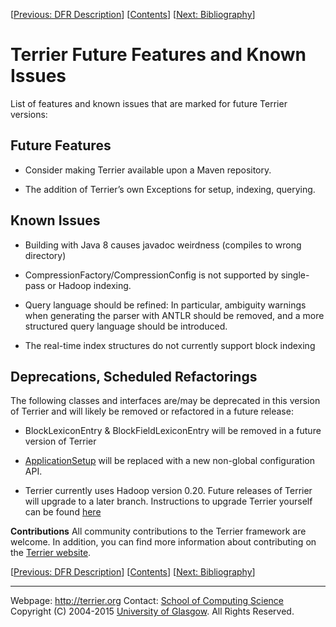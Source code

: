 <span>\[</span>[Previous: DFR Description](dfr_description.html)<span>\]</span> <span>\[</span>[Contents](index.html)<span>\]</span> <span>\[</span>[Next: Bibliography](bibliography.html)<span>\]</span>

Terrier Future Features and Known Issues
========================================

List of features and known issues that are marked for future Terrier versions:

Future Features
---------------

-   Consider making Terrier available upon a Maven repository.

-   The addition of Terrier’s own Exceptions for setup, indexing, querying.

Known Issues
------------

-   Building with Java 8 causes javadoc weirdness (compiles to wrong directory)

-   CompressionFactory/CompressionConfig is not supported by single-pass or Hadoop indexing.

-   Query language should be refined: In particular, ambiguity warnings when generating the parser with ANTLR should be removed, and a more structured query language should be introduced.

-   The real-time index structures do not currently support block indexing

Deprecations, Scheduled Refactorings
------------------------------------

The following classes and interfaces are/may be deprecated in this version of Terrier and will likely be removed or refactored in a future release:

-   BlockLexiconEntry & BlockFieldLexiconEntry will be removed in a future version of Terrier

-   [ApplicationSetup](http://www.terrier.org/docs/current/javadoc/org/terrier/utility/ApplicationSetup.html) will be replaced with a new non-global configuration API.

-   Terrier currently uses Hadoop version 0.20. Future releases of Terrier will upgrade to a later branch. Instructions to upgrade Terrier yourself can be found [here](http://ir.dcs.gla.ac.uk/wiki/Terrier/UpgradingHadoop)

**Contributions**
All community contributions to the Terrier framework are welcome. In addition, you can find more information about contributing on the [Terrier website](http://terrier.org/).

<span>\[</span>[Previous: DFR Description](dfr_description.html)<span>\]</span> <span>\[</span>[Contents](index.html)<span>\]</span> <span>\[</span>[Next: Bibliography](bibliography.html)<span>\]</span>

------------------------------------------------------------------------

Webpage: <http://terrier.org>
Contact: [](mailto:terrier@dcs.gla.ac.uk)
[School of Computing Science](http://www.dcs.gla.ac.uk/)
Copyright (C) 2004-2015 [University of Glasgow](http://www.gla.ac.uk/). All Rights Reserved.
